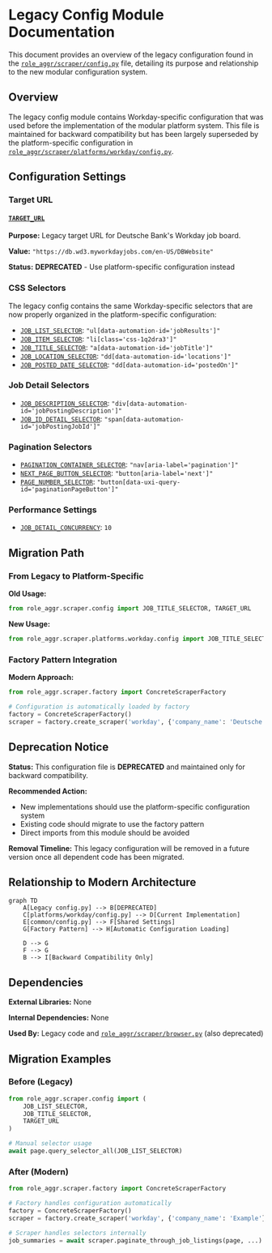 # Legacy Config Module Documentation

This document provides an overview of the legacy configuration found in the [`role_aggr/scraper/config.py`](../role_aggr/scraper/config.py) file, detailing its purpose and relationship to the new modular configuration system.

## Overview

The legacy config module contains Workday-specific configuration that was used before the implementation of the modular platform system. This file is maintained for backward compatibility but has been largely superseded by the platform-specific configuration in [`role_aggr/scraper/platforms/workday/config.py`](platforms/workday/config.md).

## Configuration Settings

### Target URL

#### [`TARGET_URL`](../role_aggr/scraper/config.py:2)

**Purpose:** Legacy target URL for Deutsche Bank's Workday job board.

**Value:** `"https://db.wd3.myworkdayjobs.com/en-US/DBWebsite"`

**Status:** **DEPRECATED** - Use platform-specific configuration instead

### CSS Selectors

The legacy config contains the same Workday-specific selectors that are now properly organized in the platform-specific configuration:

- [`JOB_LIST_SELECTOR`](../role_aggr/scraper/config.py:6): `"ul[data-automation-id='jobResults']"`
- [`JOB_ITEM_SELECTOR`](../role_aggr/scraper/config.py:7): `"li[class='css-1q2dra3']"`
- [`JOB_TITLE_SELECTOR`](../role_aggr/scraper/config.py:8): `"a[data-automation-id='jobTitle']"`
- [`JOB_LOCATION_SELECTOR`](../role_aggr/scraper/config.py:9): `"dd[data-automation-id='locations']"`
- [`JOB_POSTED_DATE_SELECTOR`](../role_aggr/scraper/config.py:13): `"dd[data-automation-id='postedOn']"`

### Job Detail Selectors

- [`JOB_DESCRIPTION_SELECTOR`](../role_aggr/scraper/config.py:16): `"div[data-automation-id='jobPostingDescription']"`
- [`JOB_ID_DETAIL_SELECTOR`](../role_aggr/scraper/config.py:17): `"span[data-automation-id='jobPostingJobId']"`

### Pagination Selectors

- [`PAGINATION_CONTAINER_SELECTOR`](../role_aggr/scraper/config.py:20): `"nav[aria-label='pagination']"`
- [`NEXT_PAGE_BUTTON_SELECTOR`](../role_aggr/scraper/config.py:21): `"button[aria-label='next']"`
- [`PAGE_NUMBER_SELECTOR`](../role_aggr/scraper/config.py:22): `"button[data-uxi-query-id='paginationPageButton']"`

### Performance Settings

- [`JOB_DETAIL_CONCURRENCY`](../role_aggr/scraper/config.py:24): `10`

## Migration Path

### From Legacy to Platform-Specific

**Old Usage:**
```python
from role_aggr.scraper.config import JOB_TITLE_SELECTOR, TARGET_URL
```

**New Usage:**
```python
from role_aggr.scraper.platforms.workday.config import JOB_TITLE_SELECTOR, TARGET_URL
```

### Factory Pattern Integration

**Modern Approach:**
```python
from role_aggr.scraper.factory import ConcreteScraperFactory

# Configuration is automatically loaded by factory
factory = ConcreteScraperFactory()
scraper = factory.create_scraper('workday', {'company_name': 'Deutsche Bank'})
```

## Deprecation Notice

**Status:** This configuration file is **DEPRECATED** and maintained only for backward compatibility.

**Recommended Action:** 
- New implementations should use the platform-specific configuration system
- Existing code should migrate to use the factory pattern
- Direct imports from this module should be avoided

**Removal Timeline:** This legacy configuration will be removed in a future version once all dependent code has been migrated.

## Relationship to Modern Architecture

```mermaid
graph TD
    A[Legacy config.py] --> B[DEPRECATED]
    C[platforms/workday/config.py] --> D[Current Implementation]
    E[common/config.py] --> F[Shared Settings]
    G[Factory Pattern] --> H[Automatic Configuration Loading]
    
    D --> G
    F --> G
    B --> I[Backward Compatibility Only]
```

## Dependencies

**External Libraries:** None

**Internal Dependencies:** None

**Used By:** Legacy code and [`role_aggr/scraper/browser.py`](browser.md) (also deprecated)

## Migration Examples

### Before (Legacy)

```python
from role_aggr.scraper.config import (
    JOB_LIST_SELECTOR,
    JOB_TITLE_SELECTOR,
    TARGET_URL
)

# Manual selector usage
await page.query_selector_all(JOB_LIST_SELECTOR)
```

### After (Modern)

```python
from role_aggr.scraper.factory import ConcreteScraperFactory

# Factory handles configuration automatically
factory = ConcreteScraperFactory()
scraper = factory.create_scraper('workday', {'company_name': 'Example'})

# Scraper handles selectors internally
job_summaries = await scraper.paginate_through_job_listings(page, ...)